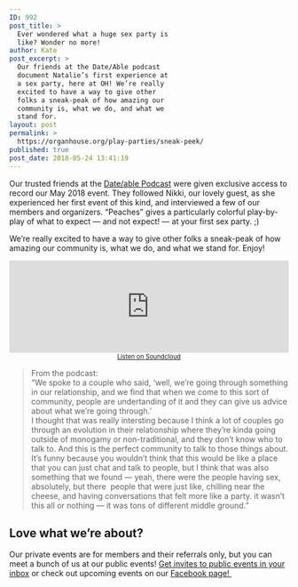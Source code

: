 ```yaml
---
ID: 992
post_title: >
  Ever wondered what a huge sex party is
  like? Wonder no more!
author: Kate
post_excerpt: >
  Our friends at the Date/Able podcast
  document Natalie’s first experience at
  a sex party, here at OH! We’re really
  excited to have a way to give other
  folks a sneak-peak of how amazing our
  community is, what we do, and what we
  stand for.
layout: post
permalink: >
  https://organhouse.org/play-parties/sneak-peek/
published: true
post_date: 2018-05-24 13:41:19
---
```

Our trusted friends at the <a href="http://dateablepodcast.com/" target="_blank" rel="noopener">Date/able Podcast</a> were given exclusive access to record our May 2018 event. They followed Nikki, our lovely guest, as she experienced her first event of this kind, and interviewed a few of our members and organizers. “Peaches” gives a particularly colorful play-by-play of what to expect — and not expect! — at your first sex party. ;)

We’re really excited to have a way to give other folks a sneak-peak of how amazing our community is, what we do, and what we stand for. Enjoy!
<p style="text-align: center;"><iframe src="https://w.soundcloud.com/player/?url=https%3A//api.soundcloud.com/tracks/447426822&amp;color=ff5500&amp;show_artwork=false" width="100%" height="166" frameborder="no" scrolling="no"></iframe>
<a style="font-size: .8em;" href="https://soundcloud.com/dateable/season-6-episode-14-so-i-went-to-a-sex-party" target="_blank" rel="noopener">Listen on Soundcloud</a></p>

<blockquote>
<div>From the podcast:</div>
<div>“We spoke to a couple who said, ‘well, we’re going through something in our relationship, and we find that when we come to this sort of community, people are undertanding of it and they can give us advice about what we’re going through.’</div>
<div></div>
<div>I thought that was really intersting because I think a lot of couples go through an evolution in their relationship where they’re kinda going outside of monogamy or non-traditional, and they don’t know who to talk to. And this is the perfect community to talk to those things about.</div>
<div></div>
<div>It’s funny because you wouldn’t think that this would be like a place that you can just chat and talk to people, but I think that was also something that we found — yeah, there were the people having sex, absolutely, but there  people that were just like, chilling near the cheese, and having conversations that felt more like a party. it wasn’t this all or nothing — it was tons of different middle ground.”</div></blockquote>
<h2>Love what we’re about?</h2>
Our private events are for members and their referrals only, but you can meet a bunch of us at our public events! <a href="https://organhouse.us15.list-manage.com/subscribe?u=9e68cbbf31cf838f8ed673f91&amp;id=12defb0e9f">Get invites to public events in your inbox</a> or check out upcoming events on our <a href="https://www.facebook.com/TheOrganHouse/">Facebook page! </a>